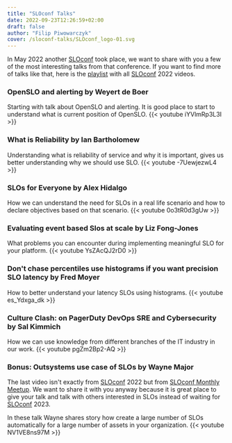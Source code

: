 ```yaml
---
title: "SLOconf Talks"
date: 2022-09-23T12:26:59+02:00
draft: false
author: "Filip Piwowarczyk"
cover: /sloconf-talks/SLOconf_logo-01.svg
---
```

In May 2022 another [SLOconf](https://www.sloconf.com/) took place, we want to share with you a few of the most interesting talks from that conference.
If you want to find more of talks like that, here is the [playlist](https://www.youtube.com/playlist?list=PLLNq9CBV7AFwkXvYmjPPIQlRDVwTmacEK) with all [SLOconf](https://www.sloconf.com/) 2022 videos.

### OpenSLO and alerting by Weyert de Boer
Starting with talk about OpenSLO and alerting. It is good place to start to understand what is current position of OpenSLO. 
{{< youtube iYVlmRp3L3I >}}
### What is Reliability by Ian Bartholomew
Understanding what is reliability of service and why it is important, gives us better understanding why we should use SLO.
{{< youtube -7UewjezwL4 >}}
### SLOs for Everyone by Alex Hidalgo
How we can understand the need for SLOs in a real life scenario and how to declare objectives based on that scenario.
{{< youtube 0o3tR0d3gUw >}}
### Evaluating event based Slos at scale by Liz Fong-Jones
What problems you can encounter during implementing meaningful SLO for your platform.
{{< youtube YsZAcQJ2rD0 >}}
### Don't chase percentiles use histograms if you want precision SLO latency by Fred Moyer
How to better understand your latency SLOs using histograms.
{{< youtube es_Ydxga_dk >}}
### Culture Clash: on PagerDuty DevOps SRE and Cybersecurity by Sal Kimmich
How we can use knowledge from different branches of the IT industry in our work.
{{< youtube pgZm2Bp2-AQ >}}
### Bonus: Outsystems use case of SLOs by Wayne Major
The last video isn't exactly from [SLOconf](https://www.sloconf.com/) 2022 but from [SLOconf Monthly Meetup](https://www.meetup.com/sloconf-monthly/). We want to share it with you anyway because it is great place to give your talk
and talk with others interested in SLOs instead of waiting for [SLOconf](https://www.sloconf.com/) 2023.

In these talk Wayne shares story how create a large number of SLOs automatically for a large number of assets in your organization.
{{< youtube NV1VE8ns97M >}}

